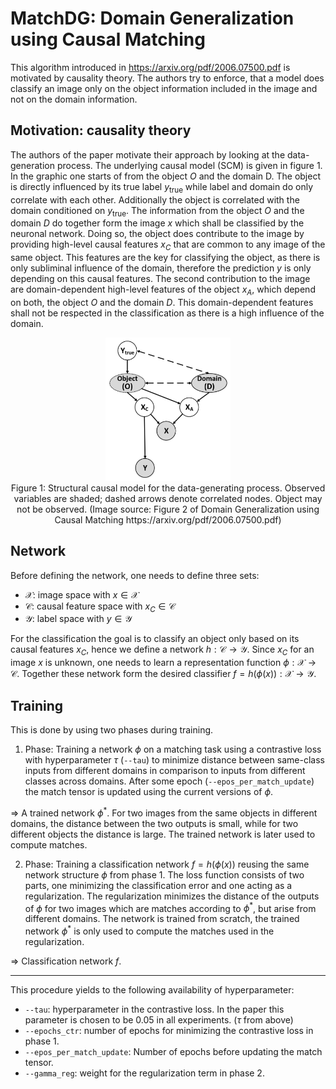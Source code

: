 # MatchDG: Domain Generalization using Causal Matching

This algorithm introduced in https://arxiv.org/pdf/2006.07500.pdf is motivated by causality theory. The authors try to enforce, that a model does classify an image only on the object information included in the image and not on the domain information.

## Motivation: causality theory

The authors of the paper motivate their approach by looking at the data-generation process. The underlying causal model (SCM) is given in figure 1. In the graphic one starts of from the object $O$ and the domain D. The object is directly influenced by its true label $y_\text{true}$ while label and domain do only correlate with each other. Additionally the object is correlated with the domain conditioned on $y_\text{true}$. The information from the object $O$ and the domain $D$ do together form the image $x$ which shall be classified by the neuronal network. Doing so, the object does contribute to the image by providing high-level causal features $x_C$ that are common to any image of the same object. This features are the key for classifying the object, as there is only subliminal influence of the domain, therefore the prediction $y$ is only depending on this causal features. The second contribution to the image are domain-dependent high-level features of the object $x_A$, which depend on both, the object $O$ and the domain $D$. This domain-dependent features shall not be respected in the classification as there is a high influence of the domain.


<div style="align: center; text-align:center;">
 <img src="figs/matchDG_causality.png" alt="PGM for HDUVA" style="width:200px;"/> 
 <div class="caption">Figure 1: Structural causal model for the data-generating process. Observed variables are shaded; dashed arrows denote correlated nodes. Object may not be observed. (Image source: Figure 2 of Domain Generalization using Causal Matching https://arxiv.org/pdf/2006.07500.pdf) </div>
</div>


## Network

Before defining the network, one needs to define three sets: 
- $\mathcal{X}$: image space with $x \in \mathcal{X}$ 
- $\mathcal{C}$: causal feature space with $x_C \in \mathcal{C}$
- $\mathcal{Y}$: label space with $y \in \mathcal{Y}$ 

For the classification the goal is to classify an object only based on its causal features $x_C$, hence we define a network $h: \mathcal{C} \rightarrow \mathcal{Y}$. Since $x_C$ for an image $x$ is unknown, one needs to learn a representation function $\phi: \mathcal{X} \rightarrow \mathcal{C}$. Together these network form the desired classifier $f = h(\phi(x)) : \mathcal{X} \rightarrow \mathcal{Y}$.

 




## Training

This is done by using two phases during training. 

1. Phase: Training a network $\phi$ on a matching task using a contrastive loss with hyperparameter $\tau$ (`--tau`) to minimize distance between same-class inputs from different domains in comparison to inputs from different classes across domains. After some epoch (`--epos_per_match_update`) the match tensor is updated using the current versions of $\phi$.

$\Rightarrow$ A trained network $\phi^*$. For two images from the same objects in different domains, the distance between the two outputs is small, while for two different objects the distance is large. The trained network is later used to compute matches.

2. Phase: Training a classification network $f = h(\phi(x))$ reusing the same network structure $\phi$ from phase 1. The loss function consists of two parts, one minimizing the classification error and one acting as a regularization. The regularization minimizes the distance of the outputs of $\phi$ for two images which are matches according to $\phi^*$, but arise from different domains. The network is trained from scratch, the trained network $\phi^*$ is only used to compute the matches used in the regularization. 

$\Rightarrow$ Classification network $f$.

---

This procedure yields to the following availability of hyperparameter:
- `--tau`: hyperparameter in the contrastive loss. In the paper this parameter is chosen to be $0.05$ in all experiments. ($\tau$ from above)
- `--epochs_ctr`: number of epochs for minimizing the contrastive loss in phase 1.
- `--epos_per_match_update`: Number of epochs before updating the match tensor.
- `--gamma_reg`: weight for the regularization term in phase 2.
